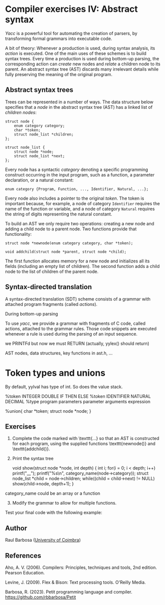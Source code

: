 # Compiler exercises IV: Abstract syntax

_Yacc_ is a powerful tool for automating the creation of parsers, by transforming formal grammars into executable code. 

A bit of theory:  Whenever a production is used, during syntax analysis, its _action_ is executed. One of the main uses of these schemes is to build syntax trees. Every time a production is used during bottom-up parsing, the corresponding action can _create_ new nodes and _relate_ a children node to its parent. An abstract syntax tree (AST) discards many irrelevant details while fully preserving the meaning of the original program.

## Abstract syntax trees

Trees can be represented in a number of ways. The data structure below specifies that a _node_ in the abstract syntax tree (AST) has a linked list of _children nodes_:

    struct node {
        enum category category;
        char *token;
        struct node_list *children;
    };

    struct node_list {
        struct node *node;
        struct node_list *next;
    };

Every node has a syntactic _category_ denoting a specific programming construct occurring in the input program, such as a function, a parameter declaration, or a natural constant:

    enum category {Program, Function, ..., Identifier, Natural, ...};

Every node also includes a pointer to the original _token_. The token is important because, for example, a node of category ``Identifier`` requires the name of the function or variable, and a node of category ``Natural`` requires the string of digits representing the natural constant.

To build an AST we only require two operations: creating a new node and adding a child node to a parent node. Two functions provide that functionality:

    struct node *newnode(enum category category, char *token);

    void addchild(struct node *parent, struct node *child);

The first function allocates memory for a new node and initializes all its fields (including an empty list of children). The second function adds a child node to the list of children of the parent node.

## Syntax-directed translation

A syntax-directed translation (SDT) scheme consists of a grammar with attached program fragments (called _actions_).

During bottom-up parsing

To use _yacc_, we provide a grammar with fragments of C code, called actions, attached to the grammar rules. Those code snippets are executed whenever a rule is used during the parsing of an input sequence.

we PRINTFd but now we must RETURN (actually, yylex() should return)

AST nodes, data structures, key functions in ast.h, ...

# Token types and unions

By default, yylval has type of int. So does the value stack.

%token INTEGER DOUBLE IF THEN ELSE
%token<token> IDENTIFIER NATURAL DECIMAL
%type<node> program parameters parameter arguments expression

%union{
    char *token;
    struct node *node;
}


## Exercises

1. Complete the code marked with \texttt{...} so that an AST is constructed for each program, using the supplied functions \texttt{newnode()} and \texttt{addchild()}.

2. Print the syntax tree

    void show(struct node *node, int depth) {
        int i;
        for(i = 0; i < depth; i++)
            printf("__");
        printf("%s\n", category_name(node->category));
        struct node_list *child = node->children;
        while((child = child->next) != NULL)
            show(child->node, depth+1);
    }

category_name could be an array or a function

3. Modify the grammar to allow for multiple functions.

Test your final code with the following example:

## Author

Raul Barbosa ([University of Coimbra](https://apps.uc.pt/mypage/faculty/uc26844))

## References

Aho, A. V. (2006). Compilers: Principles, techniques and tools, 2nd edition. Pearson Education.

Levine, J. (2009). Flex & Bison: Text processing tools. O'Reilly Media.

Barbosa, R. (2023). Petit programming language and compiler.  
https://github.com/rbbarbosa/Petit